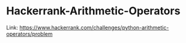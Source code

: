 # Hackerrank-Arithmetic-Operators
Link: https://www.hackerrank.com/challenges/python-arithmetic-operators/problem

